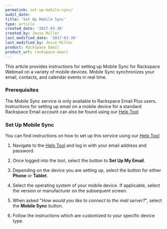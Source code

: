 ```yaml
---
permalink: set-up-mobile-sync/
audit_date:
title: 'Set Up Mobile Sync'
type: article
created_date: '2017-03-30'
created_by: Jesse Miller
last_modified_date: '2017-03-30'
last_modified_by: Jesse Miller
product: Rackspace Email
product_url: rackspace-email
---
```


This article provides instructions for setting up Mobile Sync for Rackspace Webmail on a variety of mobile devices.  Mobile Sync
synchronizes your email, contacts, and calendar events in real time.

### Prerequisites

The Mobile Sync service is only available to Rackspace Email Plus users.  Instructions for setting up email on a mobile device for a standard Rackspace Email account can also be found using our [Help Tool](https://emailhelp.rackspace.com/) 

### Set Up Mobile Sync
 
You can find instructions on how to set up this service using our [Help Tool](https://emailhelp.rackspace.com/)

1. Navigate to the [Help Tool](https://emailhelp.rackspace.com/) and log in with your email address and password.
<!--insert mobile sync setup 0.PNG-->

2. Once logged into the tool, select the button to **Set Up My Email**.
<!--insert mobile sync setup 1.PNG-->

3. Depending on the device you are setting up, select the button for either **Phone** or **Tablet**.
<!--insert mobile sync setup 2.PNG-->

4. Select the operating system of your mobile device.  If applicable, select the version or manufacturer on the subsequent screen.
<!--insert mobile sync setup 3.PNG-->

5. When asked "*How would you like to connect to the mail server?*", select the **Mobile Sync** button. 
<!--insert mobile sync setup 4.PNG-->

6. Follow the instructions which are customized to your specific device type.
